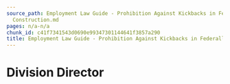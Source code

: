 ```yaml
---
source_path: Employment Law Guide - Prohibition Against Kickbacks in Federally Funded
  Construction.md
pages: n/a-n/a
chunk_id: c41f7341543d0690e99347301144641f3857a290
title: Employment Law Guide - Prohibition Against Kickbacks in Federally Funded Construction
---
```

# Division Director
